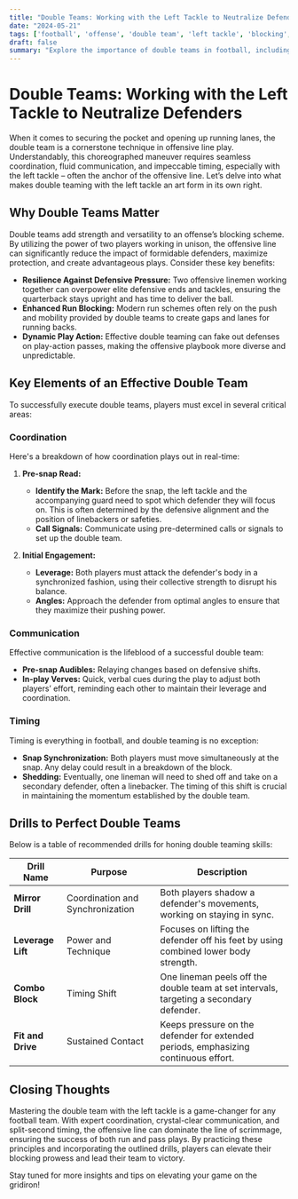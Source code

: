 ```yaml
---
title: "Double Teams: Working with the Left Tackle to Neutralize Defenders"
date: "2024-05-21"
tags: ['football', 'offense', 'double team', 'left tackle', 'blocking', 'line play', 'strategy', 'coaching']
draft: false
summary: "Explore the importance of double teams in football, including the coordination, communication, and timing necessary to effectively neutralize defenders alongside the left tackle."
---
```


# Double Teams: Working with the Left Tackle to Neutralize Defenders

When it comes to securing the pocket and opening up running lanes, the double team is a cornerstone technique in offensive line play. Understandably, this choreographed maneuver requires seamless coordination, fluid communication, and impeccable timing, especially with the left tackle – often the anchor of the offensive line. Let’s delve into what makes double teaming with the left tackle an art form in its own right.

## Why Double Teams Matter

Double teams add strength and versatility to an offense’s blocking scheme. By utilizing the power of two players working in unison, the offensive line can significantly reduce the impact of formidable defenders, maximize protection, and create advantageous plays. Consider these key benefits:

- **Resilience Against Defensive Pressure:** Two offensive linemen working together can overpower elite defensive ends and tackles, ensuring the quarterback stays upright and has time to deliver the ball.
- **Enhanced Run Blocking:** Modern run schemes often rely on the push and mobility provided by double teams to create gaps and lanes for running backs.
- **Dynamic Play Action:** Effective double teaming can fake out defenses on play-action passes, making the offensive playbook more diverse and unpredictable.

## Key Elements of an Effective Double Team

To successfully execute double teams, players must excel in several critical areas:

### Coordination

Here's a breakdown of how coordination plays out in real-time:

1. **Pre-snap Read:**
    - **Identify the Mark:** Before the snap, the left tackle and the accompanying guard need to spot which defender they will focus on. This is often determined by the defensive alignment and the position of linebackers or safeties.
    - **Call Signals:** Communicate using pre-determined calls or signals to set up the double team.

2. **Initial Engagement:**
    - **Leverage:** Both players must attack the defender's body in a synchronized fashion, using their collective strength to disrupt his balance.
    - **Angles:** Approach the defender from optimal angles to ensure that they maximize their pushing power.

### Communication

Effective communication is the lifeblood of a successful double team:

- **Pre-snap Audibles:** Relaying changes based on defensive shifts.
- **In-play Verves:** Quick, verbal cues during the play to adjust both players’ effort, reminding each other to maintain their leverage and coordination.

### Timing

Timing is everything in football, and double teaming is no exception:

- **Snap Synchronization:** Both players must move simultaneously at the snap. Any delay could result in a breakdown of the block.
- **Shedding:** Eventually, one lineman will need to shed off and take on a secondary defender, often a linebacker. The timing of this shift is crucial in maintaining the momentum established by the double team.

## Drills to Perfect Double Teams

Below is a table of recommended drills for honing double teaming skills:

| Drill Name       | Purpose                             | Description                                                                              |
|------------------|-------------------------------------|------------------------------------------------------------------------------------------|
| **Mirror Drill** | Coordination and Synchronization    | Both players shadow a defender's movements, working on staying in sync.                  |
| **Leverage Lift**| Power and Technique                 | Focuses on lifting the defender off his feet by using combined lower body strength.       |
| **Combo Block**  | Timing Shift                        | One lineman peels off the double team at set intervals, targeting a secondary defender.   |
| **Fit and Drive**| Sustained Contact                   | Keeps pressure on the defender for extended periods, emphasizing continuous effort.       |

## Closing Thoughts

Mastering the double team with the left tackle is a game-changer for any football team. With expert coordination, crystal-clear communication, and split-second timing, the offensive line can dominate the line of scrimmage, ensuring the success of both run and pass plays. By practicing these principles and incorporating the outlined drills, players can elevate their blocking prowess and lead their team to victory.

Stay tuned for more insights and tips on elevating your game on the gridiron!
```
